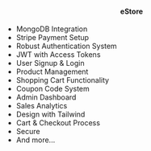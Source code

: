 <h4 align="center">eStore</h4>


-    MongoDB Integration
-    Stripe Payment Setup
-    Robust Authentication System
-    JWT with Access Tokens
-    User Signup & Login
-    Product Management
-    Shopping Cart Functionality
-    Coupon Code System
-    Admin Dashboard
-    Sales Analytics
-    Design with Tailwind
-    Cart & Checkout Process
-    Secure
-    And more...


